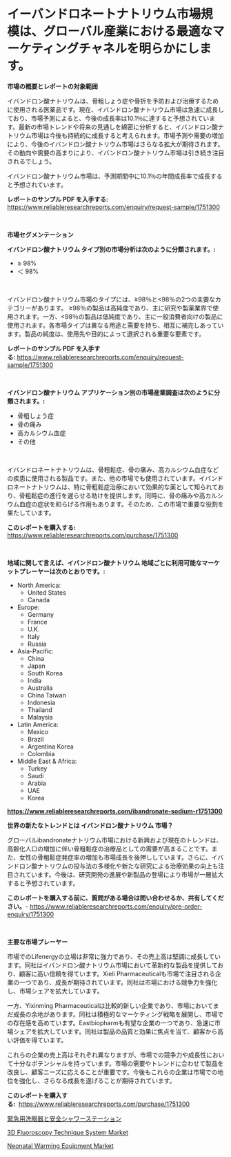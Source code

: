 <p><h1>イーバンドロネートナトリウム市場規模は、グローバル産業における最適なマーケティングチャネルを明らかにします。</h1></p><p><strong>市場の概要とレポートの対象範囲</strong></p>
<p><p>イバンドロン酸ナトリウムは、骨粗しょう症や骨折を予防および治療するために使用される医薬品です。現在、イバンドロン酸ナトリウム市場は急速に成長しており、市場予測によると、今後の成長率は10.1％に達すると予想されています。最新の市場トレンドや将来の見通しを綿密に分析すると、イバンドロン酸ナトリウム市場は今後も持続的に成長すると考えられます。市場予測や需要の増加により、今後のイバンドロン酸ナトリウム市場はさらなる拡大が期待されます。その動向や需要の高まりにより、イバンドロン酸ナトリウム市場は引き続き注目されるでしょう。</p><p>イバンドロン酸ナトリウム市場は、予測期間中に10.1％の年間成長率で成長すると予想されています。</p></p>
<p><strong>レポートのサンプル PDF を入手する:</strong> <a href="https://www.reliableresearchreports.com/enquiry/request-sample/1751300">https://www.reliableresearchreports.com/enquiry/request-sample/1751300</a></p>
<p>&nbsp;</p>
<p><strong>市場セグメンテーション</strong></p>
<p><strong>イバンドロン酸ナトリウム タイプ別の市場分析は次のように分類されます。:</strong></p>
<p><ul><li>≥ 98%</li><li>＜ 98%</li></ul></p>
<p>&nbsp;</p>
<p><p>イバンドロン酸ナトリウム市場のタイプには、≥98％と<98％の2つの主要なカテゴリーがあります。 ≥98％の製品は高純度であり、主に研究や製薬業界で使用されます。一方、<98％の製品は低純度であり、主に一般消費者向けの製品に使用されます。各市場タイプは異なる用途と需要を持ち、相互に補完しあっています。製品の純度は、使用先や目的によって選択される重要な要素です。</p></p>
<p><strong>レポートのサンプル PDF を入手する:</strong>&nbsp;<a href="https://www.reliableresearchreports.com/enquiry/request-sample/1751300">https://www.reliableresearchreports.com/enquiry/request-sample/1751300</a></p>
<p>&nbsp;</p>
<p><strong> イバンドロン酸ナトリウム アプリケーション別の市場産業調査は次のように分類されます。:</strong></p>
<p><ul><li>骨粗しょう症</li><li>骨の痛み</li><li>高カルシウム血症</li><li>その他</li></ul></p>
<p>&nbsp;</p>
<p><p>イバンドロネートナトリウムは、骨粗鬆症、骨の痛み、高カルシウム血症などの疾患に使用される製品です。また、他の市場でも使用されています。イバンドロネートナトリウムは、特に骨粗鬆症治療において効果的な薬として知られており、骨粗鬆症の進行を遅らせる助けを提供します。同時に、骨の痛みや高カルシウム血症の症状を和らげる作用もあります。そのため、この市場で重要な役割を果たしています。</p></p>
<p><strong>このレポートを購入する:</strong>&nbsp; <a href="https://www.reliableresearchreports.com/purchase/1751300">https://www.reliableresearchreports.com/purchase/1751300</a></p>
<p>&nbsp;</p>
<p><strong>地域に関して言えば、イバンドロン酸ナトリウム 地域ごとに利用可能なマーケットプレーヤーは次のとおりです。:</strong></p>
<p><ul>
    <li>
        North America:
        <ul>
            <li>United States</li>
            <li>Canada</li>
        </ul>
    </li>
    <li>
        Europe:
        <ul>
            <li>Germany</li>
            <li>France</li>
            <li>U.K.</li>
            <li>Italy</li>
            <li>Russia</li>
        </ul>
    </li>
    <li>
        Asia-Pacific:
        <ul>
            <li>China</li>
            <li>Japan</li>
            <li>South Korea</li>
            <li>India</li>
            <li>Australia</li>
            <li>China Taiwan</li>
            <li>Indonesia</li>
            <li>Thailand</li>
            <li>Malaysia</li>
        </ul>
    </li>
    <li>
        Latin America:
        <ul>
            <li>Mexico</li>
            <li>Brazil</li>
            <li>Argentina Korea</li>
            <li>Colombia</li>
        </ul>
    </li>
    <li>
        Middle East & Africa:
        <ul>
            <li>Turkey</li>
            <li>Saudi</li>
            <li>Arabia</li>
            <li>UAE</li>
            <li>Korea</li>
        </ul>
    </li>
    </ul></p>
<p><strong><a href="https://www.reliableresearchreports.com/ibandronate-sodium-r1751300">https://www.reliableresearchreports.com/ibandronate-sodium-r1751300</a></strong>&nbsp;</p>
<p><strong>世界の新たなトレンドとは イバンドロン酸ナトリウム 市場？</strong></p>
<p><p>グローバルibandronateナトリウム市場における新興および現在のトレンドは、高齢化人口の増加に伴い骨粗鬆症の治療品としての需要が高まることです。また、女性の骨粗鬆症発症率の増加も市場成長を後押ししています。さらに、イバンドロン酸ナトリウムの投与法の多様化や新たな研究による治療効果の向上も注目されています。今後は、研究開発の進展や新製品の登場により市場が一層拡大すると予想されています。</p></p>
<p><strong>このレポートを購入する前に、質問がある場合は問い合わせるか、共有してください。</strong>- <a href="https://www.reliableresearchreports.com/enquiry/pre-order-enquiry/1751300">https://www.reliableresearchreports.com/enquiry/pre-order-enquiry/1751300</a></p>
<p>&nbsp;</p>
<p><strong>主要な市場プレーヤー</strong></p>
<p><p>市場でのLifenergyの立場は非常に強力であり、その売上高は堅調に成長しています。同社はイバンドロン酸ナトリウム市場において革新的な製品を提供しており、顧客に高い信頼を得ています。Xieli Pharmaceuticalも市場で注目される企業の一つであり、成長が期待されています。同社は市場における競争力を強化し、市場シェアを拡大しています。</p><p>一方、Yixinming Pharmaceuticalは比較的新しい企業であり、市場においてまだ成長の余地があります。同社は積極的なマーケティング戦略を展開し、市場での存在感を高めています。Eastbiopharmも有望な企業の一つであり、急速に市場シェアを拡大しています。同社は製品の品質と効果に焦点を当て、顧客から高い評価を得ています。</p><p>これらの企業の売上高はそれぞれ異なりますが、市場での競争力や成長性において十分なポテンシャルを持っています。市場の需要やトレンドに合わせて製品を改良し、顧客ニーズに応えることが重要です。今後もこれらの企業は市場での地位を強化し、さらなる成長を遂げることが期待されています。</p></p>
<p><strong>このレポートを購入する:</strong>&nbsp;&nbsp;<a href="https://www.reliableresearchreports.com/purchase/1751300">https://www.reliableresearchreports.com/purchase/1751300</a></p>
<p><p><a href="https://github.com/ycmtqqhvk3273/Market-Research-Report-List-1/blob/main/219949635256.md">緊急用洗眼器と安全シャワーステーション</a></p><p><a href="https://github.com/okotobwrhuteie/Market-Research-Report-List-2/blob/main/3d-fluoroscopy-technique-system-market.md">3D Fluoroscopy Technique System Market</a></p><p><a href="https://github.com/myacatherineblakecaczo9vcsw/Market-Research-Report-List-2/blob/main/neonatal-warming-equipment-market.md">Neonatal Warming Equipment Market</a></p></p>
